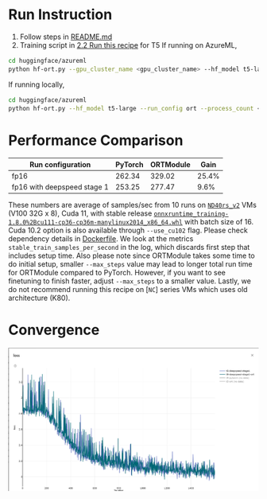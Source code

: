 # Run Instruction
1. Follow steps in [README.md](README.md)
2. Training script in [2.2 Run this recipe](README.md#2.2-Run-this-recipe) for T5
If running on AzureML,
```bash
cd huggingface/azureml
python hf-ort.py --gpu_cluster_name <gpu_cluster_name> --hf_model t5-large --run_config ort
```
If running locally, 
```bash
cd huggingface/azureml
python hf-ort.py --hf_model t5-large --run_config ort --process_count <process_count> --local_run
```

# Performance Comparison
| Run configuration           | PyTorch | ORTModule | Gain  |
| -----------------           | ------- | --------- | ----- |
| fp16                        | 262.34  | 329.02    | 25.4% |
| fp16 with deepspeed stage 1 | 253.25  | 277.47    |  9.6% |

These numbers are average of samples/sec from 10 runs on [`ND40rs_v2`](https://azure.microsoft.com/en-us/pricing/details/machine-learning/) VMs (V100 32G x 8), Cuda 11, with stable release [`onnxruntime_training-1.8.0%2Bcu111-cp36-cp36m-manylinux2014_x86_64.whl`](https://onnxruntimepackages.z14.web.core.windows.net/onnxruntime_stable_cu111.html) with batch size of 16. Cuda 10.2 option is also available through `--use_cu102` flag. Please check dependency details in [Dockerfile](docker/Dockerfile). We look at the metrics `stable_train_samples_per_second` in the log, which discards first step that includes setup time. Also please note since ORTModule takes some time to do initial setup, smaller `--max_steps` value may lead to longer total run time for ORTModule compared to PyTorch. However, if you want to see finetuning to finish faster, adjust `--max_steps` to a smaller value. Lastly, we do not recommend running this recipe on [`NC`] series VMs which uses old architecture (K80).

# Convergence
![Loss](loss_curve/t5.png)